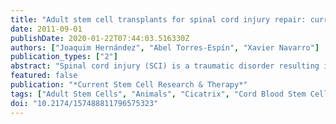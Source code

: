 ```yaml
---
title: "Adult stem cell transplants for spinal cord injury repair: current state in preclinical research"
date: 2011-09-01
publishDate: 2020-01-22T07:44:03.516330Z
authors: ["Joaquim Hernández", "Abel Torres-Espín", "Xavier Navarro"]
publication_types: ["2"]
abstract: "Spinal cord injury (SCI) is a traumatic disorder resulting in a functional deficit that usually leads to severe and permanent paralysis. After the initial insult to the spinal cord, additional structure and function are lost through an active and complex secondary process. Since there is not effective treatment for SCI, several strategies including cellular, pharmacological and rehabilitation therapies have been approached in animal models. Some of them have been proved in clinical trials. In this review we focus on the current state of cell therapies, particularly on cells from adult origin, assayed in preclinical research. Cell types used in SCI therapy include Schwann cells, olfactory ensheathing cells and adult stem cells, such as neural stem cells, umbilical cord blood derived cells, mesenchymal stem cells or induced pluripotent stem cells. There are not yet conclusive evidences on which types of glial or adult stem cells are most effective in SCI treatment. Their ability to incorporate into the damaged spinal cord, to differentiate into neural lineages, to exert neuroprotective effects, to promote regeneration of damaged axons, and to improve functional deficits are still discussed, before translation towards clinical use, as a single therapy or in combination with other strategies."
featured: false
publication: "*Current Stem Cell Research & Therapy*"
tags: ["Adult Stem Cells", "Animals", "Cicatrix", "Cord Blood Stem Cell Transplantation", "Humans", "Induced Pluripotent Stem Cells", "Inflammation", "Mesenchymal Stem Cell Transplantation", "Neural Stem Cells", "Schwann Cells", "Spinal Cord", "Spinal Cord Injuries"]
doi: "10.2174/157488811796575323"
---
```


